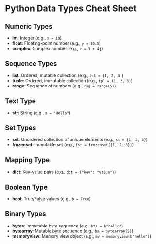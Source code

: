 # Python Data Types Cheat Sheet

## Numeric Types
- **int**: Integer (e.g., `x = 10`)
- **float**: Floating-point number (e.g., `y = 10.5`)
- **complex**: Complex number (e.g., `z = 3 + 4j`)

## Sequence Types
- **list**: Ordered, mutable collection (e.g., `lst = [1, 2, 3]`)
- **tuple**: Ordered, immutable collection (e.g., `tpl = (1, 2, 3)`) 
- **range**: Sequence of numbers (e.g., `rng = range(5)`) 

## Text Type
- **str**: String (e.g., `s = "Hello"`)

## Set Types
- **set**: Unordered collection of unique elements (e.g., `st = {1, 2, 3}`)
- **frozenset**: Immutable set (e.g., `fst = frozenset({1, 2, 3})`)

## Mapping Type
- **dict**: Key-value pairs (e.g., `dct = {"key": "value"}`)

## Boolean Type
- **bool**: True/False values (e.g., `b = True`)

## Binary Types
- **bytes**: Immutable byte sequence (e.g., `bts = b"hello"`)
- **bytearray**: Mutable byte sequence (e.g., `ba = bytearray(5)`) 
- **memoryview**: Memory view object (e.g., `mv = memoryview(b"hello")`) 
